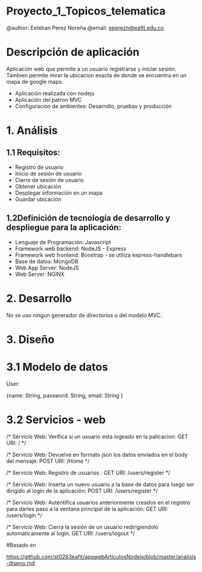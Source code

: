 # Proyecto_1_Topicos_telematica
@author: Esteban Perez Noreña
@email: eperezn@eafit.edu.co

# Descripción de aplicación

Aplicación web que permite a un usuario registrarse y iniciar sesión.
Tambien permite mirar la ubicacion exacta de donde se encuentra en un mapa
de google maps.

  - Aplicación realizada con nodejs
  - Aplicación del patron MVC
  - Configuración de ambientes: Desarrollo, pruebas y producción

# 1. Análisis

## 1.1 Requisitos:
  
  - Registro de usuario
  - Inicio de sesión de usuario
  - Cierre de sesión de usuario
  - Obtener ubicación
  - Desplegar información en un mapa
  - Guardar ubicación

## 1.2Definición de tecnología de desarrollo y despliegue para la aplicación:
    
  - Lenguaje de Programación: Javascript
  - Framework web backend: NodeJS - Express
  - Framework web frontend: Boostrap - se utiliza express-handlebars
  - Base de datos: MongoDB
  - Web App Server: NodeJS
  - Web Server: NGINX

# 2. Desarrollo
  
  No se uso ningun generador de directorios o del modelo MVC.

# 3. Diseño

# 3.1 Modelo de datos

  User:

  {name: String, password: String, email: String }


# 3.2 Servicios - web

/* Servicio Web: Verifica si un usuario esta logeado en la palicacion: GET URI: / */

/* Servicio Web: Devuelve en formato json los datos enviados en el body del mensaje: POST URI: /Home */

/* Servicio Web: Registro de usuarios : GET URI: /users/register */

/* Servicio Web: Inserta un nuevo usuario a la base de datos para luego ser dirigido al login de la aplicación: POST URI: /users/register */

/* Servicio Web: Autentifica usuarios anteriormente creados en el registro para darles paso a la ventana principal de la aplicación: GET URI: /users/login */

/* Servicio Web: Cierra la sesión de un usuario redirigiendolo automaticamente al login: GET URI: /users/logout */

#Basado en

https://github.com/st0263eafit/appwebArticulosNodejs/blob/master/analisis-diseno.md
